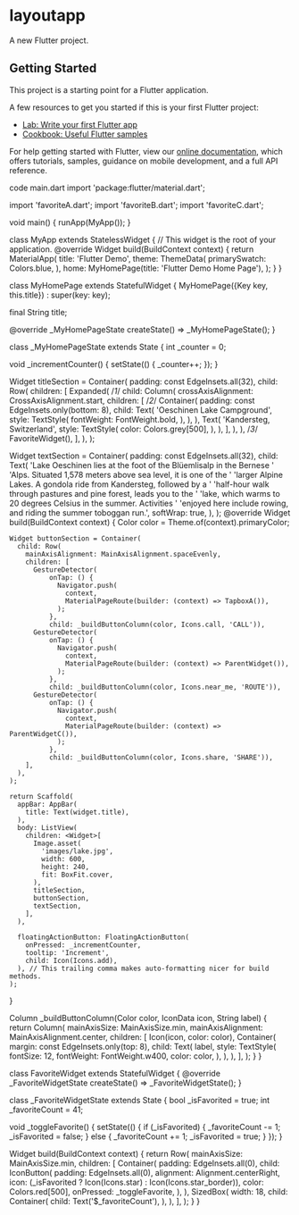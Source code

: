 # layoutapp

A new Flutter project.

## Getting Started

This project is a starting point for a Flutter application.

A few resources to get you started if this is your first Flutter project:

- [Lab: Write your first Flutter app](https://flutter.dev/docs/get-started/codelab)
- [Cookbook: Useful Flutter samples](https://flutter.dev/docs/cookbook)

For help getting started with Flutter, view our
[online documentation](https://flutter.dev/docs), which offers tutorials,
samples, guidance on mobile development, and a full API reference.

code main.dart
import 'package:flutter/material.dart';

import 'favoriteA.dart';
import 'favoriteB.dart';
import 'favoriteC.dart';

void main() {
  runApp(MyApp());
}

class MyApp extends StatelessWidget {
  // This widget is the root of your application.
  @override
  Widget build(BuildContext context) {
    return MaterialApp(
      title: 'Flutter Demo',
      theme: ThemeData(
        primarySwatch: Colors.blue,
      ),
      home: MyHomePage(title: 'Flutter Demo Home Page'),
    );
  }
}

class MyHomePage extends StatefulWidget {
  MyHomePage({Key key, this.title}) : super(key: key);

  final String title;

  @override
  _MyHomePageState createState() => _MyHomePageState();
}

class _MyHomePageState extends State<MyHomePage> {
  int _counter = 0;

  void _incrementCounter() {
    setState(() {
      _counter++;
    });
  }

  Widget titleSection = Container(
    padding: const EdgeInsets.all(32),
    child: Row(
      children: [
        Expanded(
          /*1*/
          child: Column(
            crossAxisAlignment: CrossAxisAlignment.start,
            children: [
              /*2*/
              Container(
                padding: const EdgeInsets.only(bottom: 8),
                child: Text(
                  'Oeschinen Lake Campground',
                  style: TextStyle(
                    fontWeight: FontWeight.bold,
                  ),
                ),
              ),
              Text(
                'Kandersteg, Switzerland',
                style: TextStyle(
                  color: Colors.grey[500],
                ),
              ),
            ],
          ),
        ),
        /*3*/
        FavoriteWidget(),
      ],
    ),
  );

  Widget textSection = Container(
    padding: const EdgeInsets.all(32),
    child: Text(
      'Lake Oeschinen lies at the foot of the Blüemlisalp in the Bernese '
      'Alps. Situated 1,578 meters above sea level, it is one of the '
      'larger Alpine Lakes. A gondola ride from Kandersteg, followed by a '
      'half-hour walk through pastures and pine forest, leads you to the '
      'lake, which warms to 20 degrees Celsius in the summer. Activities '
      'enjoyed here include rowing, and riding the summer toboggan run.',
      softWrap: true,
    ),
  );
  @override
  Widget build(BuildContext context) {
    Color color = Theme.of(context).primaryColor;

    Widget buttonSection = Container(
      child: Row(
        mainAxisAlignment: MainAxisAlignment.spaceEvenly,
        children: [
          GestureDetector(
              onTap: () {
                Navigator.push(
                  context,
                  MaterialPageRoute(builder: (context) => TapboxA()),
                );
              },
              child: _buildButtonColumn(color, Icons.call, 'CALL')),
          GestureDetector(
              onTap: () {
                Navigator.push(
                  context,
                  MaterialPageRoute(builder: (context) => ParentWidget()),
                );
              },
              child: _buildButtonColumn(color, Icons.near_me, 'ROUTE')),
          GestureDetector(
              onTap: () {
                Navigator.push(
                  context,
                  MaterialPageRoute(builder: (context) => ParentWidgetC()),
                );
              },
              child: _buildButtonColumn(color, Icons.share, 'SHARE')),
        ],
      ),
    );

    return Scaffold(
      appBar: AppBar(
        title: Text(widget.title),
      ),
      body: ListView(
        children: <Widget>[
          Image.asset(
            'images/lake.jpg',
            width: 600,
            height: 240,
            fit: BoxFit.cover,
          ),
          titleSection,
          buttonSection,
          textSection,
        ],
      ),

      floatingActionButton: FloatingActionButton(
        onPressed: _incrementCounter,
        tooltip: 'Increment',
        child: Icon(Icons.add),
      ), // This trailing comma makes auto-formatting nicer for build methods.
    );
  }

  Column _buildButtonColumn(Color color, IconData icon, String label) {
    return Column(
      mainAxisSize: MainAxisSize.min,
      mainAxisAlignment: MainAxisAlignment.center,
      children: [
        Icon(icon, color: color),
        Container(
          margin: const EdgeInsets.only(top: 8),
          child: Text(
            label,
            style: TextStyle(
              fontSize: 12,
              fontWeight: FontWeight.w400,
              color: color,
            ),
          ),
        ),
      ],
    );
  }
}

class FavoriteWidget extends StatefulWidget {
  @override
  _FavoriteWidgetState createState() => _FavoriteWidgetState();
}

class _FavoriteWidgetState extends State<FavoriteWidget> {
  bool _isFavorited = true;
  int _favoriteCount = 41;

  void _toggleFavorite() {
    setState(() {
      if (_isFavorited) {
        _favoriteCount -= 1;
        _isFavorited = false;
      } else {
        _favoriteCount += 1;
        _isFavorited = true;
      }
    });
  }

  Widget build(BuildContext context) {
    return Row(
      mainAxisSize: MainAxisSize.min,
      children: [
        Container(
          padding: EdgeInsets.all(0),
          child: IconButton(
            padding: EdgeInsets.all(0),
            alignment: Alignment.centerRight,
            icon: (_isFavorited ? Icon(Icons.star) : Icon(Icons.star_border)),
            color: Colors.red[500],
            onPressed: _toggleFavorite,
          ),
        ),
        SizedBox(
          width: 18,
          child: Container(
            child: Text('$_favoriteCount'),
          ),
        ),
      ],
    );
  }
}

